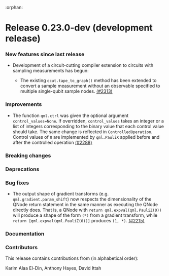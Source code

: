 :orphan:

# Release 0.23.0-dev (development release)

<h3>New features since last release</h3>

* Development of a circuit-cutting compiler extension to circuits with sampling
  measurements has begun:

  - The existing `qcut.tape_to_graph()` method has been extended to convert a
    sample measurement without an observable specified to multiple single-qubit sample
    nodes.
    [(#2313)](https://github.com/PennyLaneAI/pennylane/pull/2313)

<h3>Improvements</h3>

* The function `qml.ctrl` was given the optional argument `control_values=None`.
  If overridden, `control_values` takes an integer or a list of integers corresponding to
  the binary value that each control value should take. The same change is reflected in
  `ControlledOperation`. Control values of `0` are implemented by `qml.PauliX` applied
  before and after the controlled operation
  [(#2288)](https://github.com/PennyLaneAI/pennylane/pull/2288)

<h3>Breaking changes</h3>

<h3>Deprecations</h3>

<h3>Bug fixes</h3>

* The output shape of gradient transforms (e.g. `qml.gradient.param_shift`) now respects the
  dimensionality of the QNode return statement in the same manner as executing the QNode directly
  does. That is, a QNode with `return qml.expval(qml.PauliZ(0))` will produce a shape of the form
  `(*)` from a gradient transform, while `return [qml.expval(qml.PauliZ(0))]` produces `(1, *)`.
  [(#2215)](https://github.com/PennyLaneAI/pennylane/pull/2215)

<h3>Documentation</h3>

<h3>Contributors</h3>

This release contains contributions from (in alphabetical order):

Karim Alaa El-Din, Anthony Hayes, David Ittah
